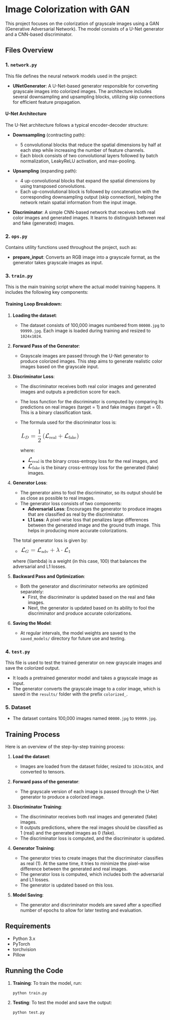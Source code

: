 # Image Colorization with GAN

This project focuses on the colorization of grayscale images using a GAN (Generative Adversarial Network). The model consists of a U-Net generator and a CNN-based discriminator. 

## Files Overview

### 1. `network.py`
This file defines the neural network models used in the project:
- **UNetGenerator**: A U-Net-based generator responsible for converting grayscale images into colorized images. The architecture includes several downsampling and upsampling blocks, utilizing skip connections for efficient feature propagation.
  
#### U-Net Architecture
The U-Net architecture follows a typical encoder-decoder structure:
- **Downsampling** (contracting path):
  - 5 convolutional blocks that reduce the spatial dimensions by half at each step while increasing the number of feature channels. 
  - Each block consists of two convolutional layers followed by batch normalization, LeakyReLU activation, and max-pooling.
- **Upsampling** (expanding path):
  - 4 up-convolutional blocks that expand the spatial dimensions by using transposed convolutions.
  - Each up-convolutional block is followed by concatenation with the corresponding downsampling output (skip connection), helping the network retain spatial information from the input image.

- **Discriminator**: A simple CNN-based network that receives both real color images and generated images. It learns to distinguish between real and fake (generated) images.

### 2. `ops.py`
Contains utility functions used throughout the project, such as:
- **prepare_input**: Converts an RGB image into a grayscale format, as the generator takes grayscale images as input.

### 3. `train.py`
This is the main training script where the actual model training happens. It includes the following key components:

#### Training Loop Breakdown:
1. **Loading the dataset**: 
   - The dataset consists of 100,000 images numbered from `00000.jpg` to `99999.jpg`. Each image is loaded during training and resized to `1024x1024`.
   
2. **Forward Pass of the Generator**:
   - Grayscale images are passed through the U-Net generator to produce colorized images. This step aims to generate realistic color images based on the grayscale input.

3. **Discriminator Loss**:
   - The discriminator receives both real color images and generated images and outputs a prediction score for each.
   - The loss function for the discriminator is computed by comparing its predictions on real images (target = 1) and fake images (target = 0). This is a binary classification task.
   - The formula used for the discriminator loss is:

    
     ![Discriminator Loss](images/1.png)

     where:
     - ![binary cross-entropy](images/2.png) is the binary cross-entropy loss for the real images, and
     - ![binary cross-entropy](images/3.png) is the binary cross-entropy loss for the generated (fake) images.

4. **Generator Loss**:
   - The generator aims to fool the discriminator, so its output should be as close as possible to real images.
   - The generator loss consists of two components:
     - **Adversarial Loss**: Encourages the generator to produce images that are classified as real by the discriminator.
     - **L1 Loss**: A pixel-wise loss that penalizes large differences between the generated image and the ground truth image. This helps in producing more accurate colorizations.
   
   The total generator loss is given by:

   - ![generator loss](images/4.png)
   
   where \(\lambda\) is a weight (in this case, 100) that balances the adversarial and L1 losses.

5. **Backward Pass and Optimization**:
   - Both the generator and discriminator networks are optimized separately:
     - First, the discriminator is updated based on the real and fake images.
     - Next, the generator is updated based on its ability to fool the discriminator and produce accurate colorizations.
   
6. **Saving the Model**:
   - At regular intervals, the model weights are saved to the `saved_models/` directory for future use and testing.

### 4. `test.py`
This file is used to test the trained generator on new grayscale images and save the colorized output.

- It loads a pretrained generator model and takes a grayscale image as input.
- The generator converts the grayscale image to a color image, which is saved in the `results/` folder with the prefix `colorized_`.

### 5. Dataset
- The dataset contains 100,000 images named `00000.jpg` to `99999.jpg`.

## Training Process

Here is an overview of the step-by-step training process:

1. **Load the dataset**:
   - Images are loaded from the dataset folder, resized to `1024x1024`, and converted to tensors.
   
2. **Forward pass of the generator**:
   - The grayscale version of each image is passed through the U-Net generator to produce a colorized image.

3. **Discriminator Training**:
   - The discriminator receives both real images and generated (fake) images.
   - It outputs predictions, where the real images should be classified as 1 (real) and the generated images as 0 (fake).
   - The discriminator loss is computed, and the discriminator is updated.

4. **Generator Training**:
   - The generator tries to create images that the discriminator classifies as real (1). At the same time, it tries to minimize the pixel-wise difference between the generated and real images.
   - The generator loss is computed, which includes both the adversarial and L1 losses.
   - The generator is updated based on this loss.

5. **Model Saving**:
   - The generator and discriminator models are saved after a specified number of epochs to allow for later testing and evaluation.


## Requirements

- Python 3.x
- PyTorch
- torchvision
- Pillow

## Running the Code

1. **Training**: To train the model, run:
   ```
   python train.py
   ```

2. **Testing**: To test the model and save the output:
   ```
   python test.py
   ```
